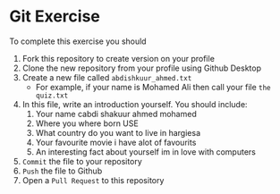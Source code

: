 # Git Exercise

To complete this exercise you should

1. Fork this repository to create version on your profile
2. Clone the new repository from your profile using Github Desktop
3. Create a new file called `abdishkuur_ahmed.txt`
   - For example, if your name is Mohamed Ali then call your file `the quiz.txt`
4. In this file, write an introduction yourself. You should include:
   1. Your name  cabdi shakuur ahmed mohamed
   2. Where you where born  USE
   3. What country do you want to live in   hargiesa
   4. Your favourite   movie i have alot of favourits
   5. An interesting fact about yourself im in love with computers
5. `Commit` the file to your repository
6. `Push` the file to Github
7. Open a `Pull Request` to this repository
